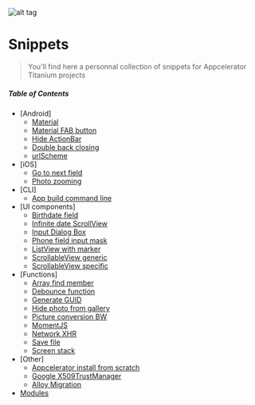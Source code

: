 ![alt tag](http://www.businessofapps.com/wp-content/uploads/2016/10/58398ebe5a3c577ddd83086e57eede85_APPC_landscape.png)

# Snippets

> You'll find here a personnal collection of snippets for Appcelerator Titanium projects

##### Table of Contents  
* [Android]     
  * [Material](https://github.com/gsoulie/Snippets/blob/master/androidMaterial.md)    
  * [Material FAB button](https://github.com/gsoulie/Snippets/blob/master/AndroidMaterialFAB.md)    
  * [Hide ActionBar](https://github.com/gsoulie/Snippets/blob/master/HideAndroidActionBar.md)    
  * [Double back closing](https://github.com/gsoulie/Snippets/blob/master/androidDoubleBackClosing.md)    
  * [urlScheme](https://github.com/gsoulie/Snippets/blob/master/urlScheme_Android.md)    
* [iOS]    
  * [Go to next field](https://github.com/gsoulie/Snippets/blob/master/iOSnextField.md)    
  * [Photo zooming](https://github.com/gsoulie/Snippets/blob/master/iOSphotoZooming.md)    
* [CLI]  
  * [App build command line](https://github.com/gsoulie/Snippets/blob/master/app_build_command_line.md)  
* [UI components]   
  * [Birthdate field](https://github.com/gsoulie/Snippets/blob/master/birthdate_field.md)    
  * [Infinite date ScrollView](https://github.com/gsoulie/Snippets/blob/master/infiniteDateScrollableView.md)    
  * [Input Dialog Box](https://github.com/gsoulie/Snippets/blob/master/inputDialogBox.md)    
  * [Phone field input mask](https://github.com/gsoulie/Snippets/blob/master/phoneFieldInputMask.md)    
  * [ListView with marker](https://github.com/gsoulie/Snippets/blob/master/listViewWithMarker.md)    
  * [ScrollableView generic](https://github.com/gsoulie/Snippets/blob/master/scrollableView_generic.md)    
  * [ScrollableView specific](https://github.com/gsoulie/Snippets/blob/master/scrollableView_specific.md)    
* [Functions]    
  * [Array find member](https://github.com/gsoulie/Snippets/blob/master/arrayFindMember.md)    
  * [Debounce function](https://github.com/gsoulie/Snippets/blob/master/debounceFunction.md)    
  * [Generate GUID](https://github.com/gsoulie/Snippets/blob/master/guid.md)    
  * [Hide photo from gallery](https://github.com/gsoulie/Snippets/blob/master/HidePhotoFromGallery.md)  
  * [Picture conversion BW](https://github.com/gsoulie/Snippets/blob/master/PictureConversionBW.md)    
  * [MomentJS](https://github.com/gsoulie/Snippets/blob/master/customMoment.md)    
  * [Network XHR](https://github.com/gsoulie/Snippets/blob/master/networkXHR.md)    
  * [Save file](https://github.com/gsoulie/Snippets/blob/master/saveFile.md)    
  * [Screen stack](https://github.com/gsoulie/Snippets/blob/master/screenStack.md)    
* [Other]    
  * [Appcelerator install from scratch](https://github.com/gsoulie/Snippets/blob/master/appcelerator_installation_from_scratch.md)    
  * [Google X509TrustManager](https://github.com/gsoulie/Snippets/blob/master/X509TrustManager.md)    
  * [Alloy Migration](https://github.com/gsoulie/Snippets/blob/master/alloyMigration.md)    
* [Modules](https://github.com/gsoulie/Snippets/blob/master/useful_modules.md)    

